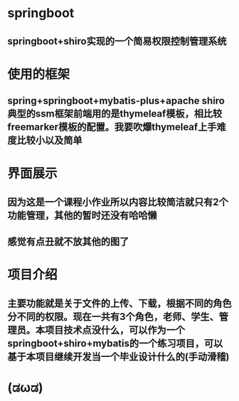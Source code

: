 # springboot
  
  ## springboot+shiro实现的一个简易权限控制管理系统

# 使用的框架
  
  ## spring+springboot+mybatis-plus+apache shiro 典型的ssm框架前端用的是thymeleaf模板，相比较freemarker模板的配置。我要吹爆thymeleaf上手难度比较小以及简单

# 界面展示
  
  ## 因为这是一个课程小作业所以内容比较简洁就只有2个功能管理，其他的暂时还没有哈哈懒
 ## 感觉有点丑就不放其他的图了

# 项目介绍
## 主要功能就是关于文件的上传、下载，根据不同的角色分不同的权限。现在一共有3个角色，老师、学生、管理员。本项目技术点没什么，可以作为一个springboot+shiro+mybatis的一个练习项目，可以基于本项目继续开发当一个毕业设计什么的(手动滑稽)
# (ಡωಡ)
